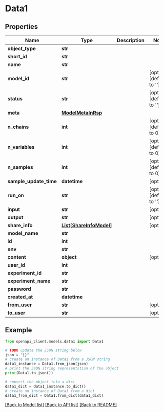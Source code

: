 # Data1


## Properties

Name | Type | Description | Notes
------------ | ------------- | ------------- | -------------
**object_type** | **str** |  | 
**short_id** | **str** |  | 
**name** | **str** |  | 
**model_id** | **str** |  | [optional] [default to '']
**status** | **str** |  | [optional] [default to '']
**meta** | [**ModelMetaInRsp**](ModelMetaInRsp.md) |  | 
**n_chains** | **int** |  | [optional] [default to 0]
**n_variables** | **int** |  | [optional] [default to 0]
**n_samples** | **int** |  | [optional] [default to 0]
**sample_update_time** | **datetime** |  | [optional] 
**run_on** | **str** |  | [optional] [default to '']
**input** | **str** |  | [optional] 
**output** | **str** |  | [optional] 
**share_info** | [**List[ShareInfoModel]**](ShareInfoModel.md) |  | [optional] 
**model_name** | **str** |  | 
**id** | **int** |  | 
**env** | **str** |  | 
**content** | **object** |  | [optional] 
**user_id** | **int** |  | 
**experiment_id** | **str** |  | 
**experiment_name** | **str** |  | 
**password** | **str** |  | 
**created_at** | **datetime** |  | 
**from_user** | **str** |  | [optional] 
**to_user** | **str** |  | [optional] 

## Example

```python
from openapi_client.models.data1 import Data1

# TODO update the JSON string below
json = "{}"
# create an instance of Data1 from a JSON string
data1_instance = Data1.from_json(json)
# print the JSON string representation of the object
print(Data1.to_json())

# convert the object into a dict
data1_dict = data1_instance.to_dict()
# create an instance of Data1 from a dict
data1_from_dict = Data1.from_dict(data1_dict)
```
[[Back to Model list]](../README.md#documentation-for-models) [[Back to API list]](../README.md#documentation-for-api-endpoints) [[Back to README]](../README.md)


